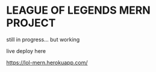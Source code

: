 # LEAGUE OF LEGENDS MERN PROJECT

still in progress... but working

live deploy here

https://lol-mern.herokuapp.com/